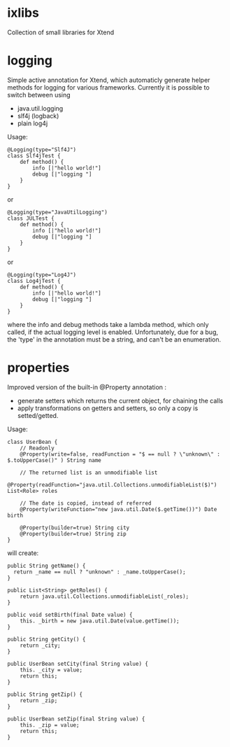 ixlibs
======

Collection of small libraries for Xtend

logging
==================

Simple active annotation for Xtend, which automaticly generate helper methods for logging 
for various frameworks. Currently it is possible to switch between using
 * java.util.logging
 * slf4j (logback)
 * plain log4j

Usage:

    @Logging(type="Slf4J")
    class Slf4jTest {
    	def method() {
    		info [|"hello world!"]
    		debug [|"logging "]		
    	}	
    }

or 

    @Logging(type="JavaUtilLogging")
    class JULTest {
        def method() {
            info [|"hello world!"]
            debug [|"logging "]		
        }	
    }

or

    @Logging(type="Log4J")
    class Log4jTest {
        def method() {
            info [|"hello world!"]
            debug [|"logging "]		
        }	
    }

where the info and debug methods take a lambda method, which only called, if the actual logging level is enabled.
Unfortunately, due for a bug, the 'type' in the annotation must be a string, and can't be an enumeration.

properties
==================

Improved version of the built-in @Property annotation :
 * generate setters which returns the current object, for chaining the calls
 * apply transformations on getters and setters, so only a copy is setted/getted.

Usage:

    class UserBean {
        // Readonly
        @Property(write=false, readFunction = "$ == null ? \"unknown\" : $.toUpperCase()" ) String name 

        // The returned list is an unmodifiable list
        @Property(readFunction="java.util.Collections.unmodifiableList($)") List<Role> roles

        // The date is copied, instead of referred 
        @Property(writeFunction="new java.util.Date($.getTime())") Date birth

        @Property(builder=true) String city
        @Property(builder=true) String zip
    }
will create:

    public String getName() {
      return _name == null ? "unknown" : _name.toUpperCase();
    }

    public List<String> getRoles() {
        return java.util.Collections.unmodifiableList(_roles);
    }
  
    public void setBirth(final Date value) {
        this. _birth = new java.util.Date(value.getTime());
    }
  
    public String getCity() {
        return _city;
    }
  
    public UserBean setCity(final String value) {
        this. _city = value;
        return this;
    }
  
    public String getZip() {
        return _zip;
    }
  
    public UserBean setZip(final String value) {
        this. _zip = value;
        return this;
    }

